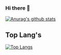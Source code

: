 ### Hi there 👋

[![Anurag's github stats](https://github-readme-stats.vercel.app/api?username=HowToDoThis&show_icons=true&theme=radical)](https://github.com/anuraghazra/github-readme-stats)

## Top Lang's 
[![Top Langs](https://github-readme-stats.vercel.app/api/top-langs/?username=HowToDoThis&langs_count=10)](https://github.com/anuraghazra/github-readme-stats)

<!--
**HowToDoThis/HowToDoThis** is a ✨ _special_ ✨ repository because its `README.md` (this file) appears on your GitHub profile.

Here are some ideas to get you started:

- 🔭 I’m currently working on ...
- 🌱 I’m currently learning ...
- 👯 I’m looking to collaborate on ...
- 🤔 I’m looking for help with ...
- 💬 Ask me about ...
- 📫 How to reach me: ...
- 😄 Pronouns: ...
- ⚡ Fun fact: ...
-->
